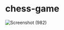 # chess-game

![Screenshot (982)](https://github.com/user-attachments/assets/71261adf-1f59-4d4a-8766-c1af7ec1345f)
